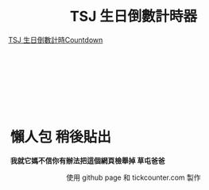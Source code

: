 

<br>
<br>
<center> <h1> TSJ 生日倒數計時器 </h1> </center>
<div data-type="countdown" data-id="2247159" class="tickcounter" style="width: 100%; position: relative; padding-bottom: 25%"><a href="//www.tickcounter.com/countdown/2247159/tsj" title="TSJ 生日倒數計時">TSJ 生日倒數計時</a><a href="//www.tickcounter.com/" title="Countdown">Countdown</a></div><script>(function(d, s, id) { var js, pjs = d.getElementsByTagName(s)[0]; if (d.getElementById(id)) return; js = d.createElement(s); js.id = id; js.src = "//www.tickcounter.com/static/js/loader.js"; pjs.parentNode.insertBefore(js, pjs); }(document, "script", "tickcounter-sdk"));</script>


<div style="margin:4px;">

 <h1>懶人包 稍後貼出 </h1>

**我就它媽不信你有辦法把這個網頁檢舉掉 草屯爸爸**

<center> 使用 github page 和 tickcounter.com 製作  </center>
</div>
